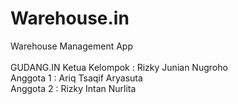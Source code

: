 # Warehouse.in
Warehouse Management App
<br/>
<br/>
GUDANG.IN
Ketua Kelompok : Rizky Junian Nugroho<br/>
Anggota 1 : Ariq Tsaqif Aryasuta<br/>
Anggota 2 : Rizky Intan Nurlita<br/>


